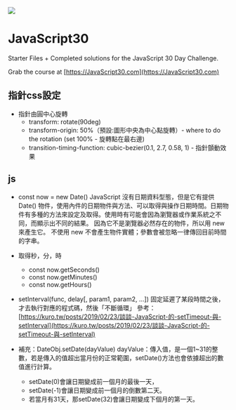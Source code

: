 ![](https://javascript30.com/images/JS3-social-share.png)

# JavaScript30

Starter Files + Completed solutions for the JavaScript 30 Day Challenge.

Grab the course at [https://JavaScript30.com](https://JavaScript30.com)

## 指針css設定

* 指針由圓中心旋轉 
	- transform: rotate(90deg)
	- transform-origin: 50%（預設:圖形中央為中心點旋轉）- where to do the rotation
		(set 100% - 旋轉點在最右邊)
	- transition-timing-function: cubic-bezier(0.1, 2.7, 0.58, 1) - 指針顫動效果

## js
* const now = new Date() 
JavaScript 沒有日期資料型態，但是它有提供 Date() 物件，使用內件的日期物件與方法、可以取得與操作日期時間。日期物件有多種的方法來設定及取得。使用時有可能會因為瀏覽器或作業系統之不同，而顯示出不同的結果。
因為它不是瀏覽器必然存在的物件，所以用 new 來產生它。
不使用 new 不會產生物件實體；參數會被忽略一律傳回目前時間的字串。

* 取得秒，分，時
	- const now.getSeconds()
	- const now.getMinutes()
	- const now.getHours()

* setInterval(func, delay[, param1, param2, ...])
固定延遲了某段時間之後，才去執行對應的程式碼，然後「不斷循環」
參考：[https://kuro.tw/posts/2019/02/23/談談-JavaScript-的-setTimeout-與-setInterval](https://kuro.tw/posts/2019/02/23/談談-JavaScript-的-setTimeout-與-setInterval)


* 補充：DateObj.setDate(dayValue)
dayValue：傳入值，是一個1~31的整數，若是傳入的值超出當月份的正常範圍，setDate()方法也會依據超出的數值進行計算。
	- setDate(0)會讓日期變成前一個月的最後一天，
	- setDate(-1)會讓日期變成前一個月的倒數第二天。
	- 若當月有31天，那setDate(32)會讓日期變成下個月的第一天。




